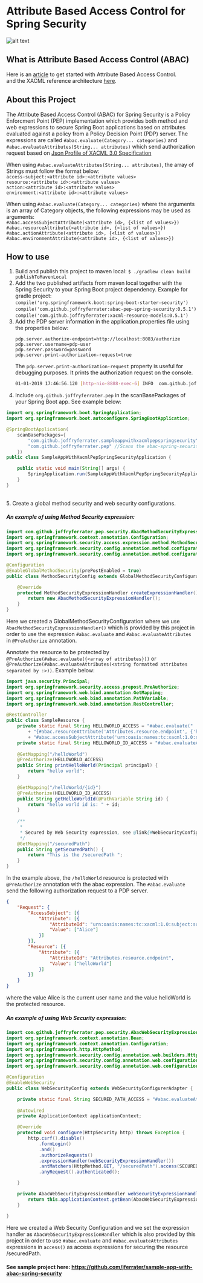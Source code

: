 # Attribute Based Access Control for Spring Security
![alt text](https://github.com/jferrater/abac-spring-security/blob/master/diagram.png) <br>
## What is Attribute Based Access Control (ABAC)
Here is an [article](https://www.axiomatics.com/blog/intro-to-attribute-based-access-control-abac/) to get started with Attribute Based Access Control.<br> and the XACML reference architecture [here](https://www.axiomatics.com/blog/xacml-reference-architecture/).<br>

## About this Project
The Attribute Based Access Control (ABAC) for Spring Security is a Policy Enforcment Point (PEP) implementation which provides both method and web expressions to secure Spring Boot applications based on attributes evaluated against a policy from a Policy Decision Point (PDP) server.
The expressions are called ``#abac.evaluate(Category... categories)`` and  ``#abac.evaluateAttributes(String... attributes)`` which send authorization request based on [Json Profile of XACML 3.0 Specification](http://docs.oasis-open.org/xacml/xacml-json-http/v1.0/xacml-json-http-v1.0.html)

When using ``#abac.evaluateAttributes(String... attributes)``, the array of Strings must follow the format below:<br>
``access-subject:<attribute id>:<attribute values>``<br>
``resource:<attribute id>:<attribute values>``<br>
``action:<attribute id>:<attribute values>``<br>
``environment:<attribute id>:<attribute values>``<br>

When using ``#abac.evaluate(Category... categories)`` where the arguments is an array of Category objects, the following expressions may be used as arguments:<br>
``#abac.accessSubjectAttribute(<attribute id>, {<list of values>})``<br>
``#abac.resourceAttribute(<attribute id>, {<list of values>})``<br>
``#abac.actionAttribute(<attribute id>, {<list of values>})``<br>
``#abac.environmentAttribute(<attribute id>, {<list of values>})``<br>

## How to use
1. Build and publish this project to maven local: ``$ ./gradlew clean build publishToMavenLocal``
2. Add the two published artifacts from maven local together with the Spring Security to your Spring Boot project dependency. Example for gradle project:<br>
        ``compile('org.springframework.boot:spring-boot-starter-security')``<br>
   	``compile('com.github.joffryferrater:abac-pep-spring-security:0.5.1')``<br>
   	``compile('com.github.joffryferrater:xacml-resource-models:0.5.1')``<br>
3. Add the PDP server information in the application.properties file using the properties below:
    ````properties
    pdp.server.authorize-endpoint=http://localhost:8083/authorize
    pdp.server.username=pdp-user
    pdp.server.password=password
    pdp.server.print-authorization-request=true
    ````
    The ``pdp.server.print-authorization-request`` property is useful for debugging purposes. It prints the authorization request on the console.<br>
    ````bash
    01-01-2019 17:46:56.120 [http-nio-8888-exec-6] INFO  com.github.joffryferrater.pep.client.PdpClient.printAuthorizationRequest - Authorization Request --> {"Request":{"Resource":[{"Attribute":[{"AttributeId":"Attributes.resource.endpoint","Value":["helloWorld/someId"]}]}]}}
4. Include ``org.github.joffryferrater.pep`` in the scanBasePackages of your Spring Boot app. See example below: <br>
```java
import org.springframework.boot.SpringApplication;
import org.springframework.boot.autoconfigure.SpringBootApplication;

@SpringBootApplication(
	scanBasePackages={
		"com.github.joffryferrater.sampleappwithxacmlpepspringsecurity",
		"com.github.joffryferrater.pep" //Scans the abac-spring-security configurations
	})
public class SampleAppWithXacmlPepSpringSecurityApplication {

	public static void main(String[] args) {
		SpringApplication.run(SampleAppWithXacmlPepSpringSecurityApplication.class, args);
	}
}
````
<br>5. Create a global method security and web security configurations. 

##### An example of using Method Security expression: 
````java
import com.github.joffryferrater.pep.security.AbacMethodSecurityExpressionHandler;
import org.springframework.context.annotation.Configuration;
import org.springframework.security.access.expression.method.MethodSecurityExpressionHandler;
import org.springframework.security.config.annotation.method.configuration.EnableGlobalMethodSecurity;
import org.springframework.security.config.annotation.method.configuration.GlobalMethodSecurityConfiguration;

@Configuration
@EnableGlobalMethodSecurity(prePostEnabled = true)
public class MethodSecurityConfig extends GlobalMethodSecurityConfiguration {

    @Override
    protected MethodSecurityExpressionHandler createExpressionHandler() {
        return new AbacMethodSecurityExpressionHandler();
    }
}
````
Here we created a GlobalMethodSecurityConfiguration where we use ``AbacMethodSecurityExpressionHandler()`` which is provided by this project in order to use the expression ``#abac.evaluate`` and ``#abac.evaluateAttributes`` in ``@PreAuthorize`` annotation.<br>

Annotate the resource to be protected by ``@PreAuthorize(#abac.evaluate({<array of attributes}))`` or ``@PreAuthorize(#abac.evaluateAttributes(<string formatted attributes separated by :>))``. Example below:
````java
import java.security.Principal;
import org.springframework.security.access.prepost.PreAuthorize;
import org.springframework.web.bind.annotation.GetMapping;
import org.springframework.web.bind.annotation.PathVariable;
import org.springframework.web.bind.annotation.RestController;

@RestController
public class SampleResource {
    private static final String HELLOWORLD_ACCESS = "#abac.evaluate("
        + "{#abac.resourceAttribute('Attributes.resource.endpoint', {'helloWorld'}), "
        + "#abac.accessSubjectAttribute('urn:oasis:names:tc:xacml:1.0:subject:subject-id', {#principal.name})})";
    private static final String HELLOWORLD_ID_ACCESS = "#abac.evaluateAttributes({'resource:Attributes.resource.endpoint:helloWorld/'+#id})";
    
    @GetMapping("/helloWorld")
    @PreAuthorize(HELLOWORLD_ACCESS)
    public String printHelloWorld(Principal principal) {
        return "hello world";
    }

    @GetMapping("/helloWorld/{id}")
    @PreAuthorize(HELLOWORLD_ID_ACCESS)
    public String getHelloWorldId(@PathVariable String id) {
        return "hello world id is: " + id;
    }
    
    /**
     *
     * Secured by Web Security expression, see @link{#WebSecurityConfig}
     */
    @GetMapping("/securedPath")
    public String getSecuredPath() {
        return "This is the /securedPath ";
    }
}
````
In the example above, the ``/helloWorld`` resource is protected with ``@PreAuthorize`` annotation with the abac expression. The ``#abac.evaluate`` send the following authorization request to a PDP server. <br>
`````json
{
	"Request": {
		"AccessSubject": [{
			"Attribute": [{
				"AttributeId": "urn:oasis:names:tc:xacml:1.0:subject:subject-id",
				"Value": ["Alice"]
			}]
		}],
		"Resource": [{
			"Attribute": [{
				"AttributeId": "Attributes.resource.endpoint",
				"Value": ["helloWorld"]
			}]
		}]
	}
}
`````
where the value Alice is the current user name and the value helloWorld is the protected resource. <br>

##### An example of using Web Security expression:
````java
import com.github.joffryferrater.pep.security.AbacWebSecurityExpressionHandler;
import org.springframework.context.annotation.Bean;
import org.springframework.context.annotation.Configuration;
import org.springframework.http.HttpMethod;
import org.springframework.security.config.annotation.web.builders.HttpSecurity;
import org.springframework.security.config.annotation.web.configuration.EnableWebSecurity;
import org.springframework.security.config.annotation.web.configuration.WebSecurityConfigurerAdapter;

@Configuration
@EnableWebSecurity
public class WebSecurityConfig extends WebSecurityConfigurerAdapter {

    private static final String SECURED_PATH_ACCESS = "#abac.evaluateAttributes('resource:Attributes.resource.endpoint:securedPath', 'action:Attributes.action-id:read')";
    
    @Autowired
    private ApplicationContext applicationContext;

    @Override
    protected void configure(HttpSecurity http) throws Exception {
        http.csrf().disable()
            .formLogin()
            .and()
            .authorizeRequests()
            .expressionHandler(webSecurityExpressionHandler())
            .antMatchers(HttpMethod.GET, "/securedPath").access(SECURED_PATH_ACCESS)
            .anyRequest().authenticated();

    }

    private AbacWebSecurityExpressionHandler webSecurityExpressionHandler() {
        return this.applicationContext.getBean(AbacWebSecurityExpressionHandler.class);
    }

}

````
Here we created a Web Security Configuration and we set the expression handler as ``AbacWebSecurityExpressionHandler`` which is also provided by this project in order to use ``#abac.evaluate`` and ``#abac.evaluateAttributes`` expressions in ``access()`` as access expressions for securing the resource /securedPath.

#### See sample project here: https://github.com/jferrater/sample-app-with-abac-spring-security
